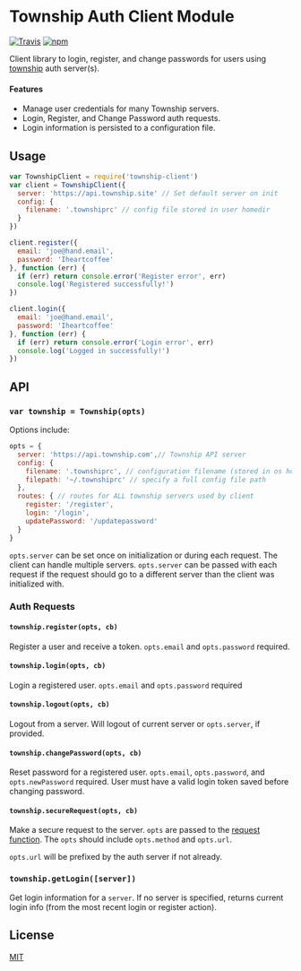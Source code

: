 # Township Auth Client Module

[![Travis](https://travis-ci.org/township/township-client.svg)](https://travis-ci.org/township/township-client) [![npm](https://img.shields.io/npm/v/township-client.svg)](https://npmjs.org/package/township-client)

Client library to login, register, and change passwords for users using [township](https://github.com/township/township) auth server(s).

#### Features

* Manage user credentials for many Township servers.
* Login, Register, and Change Password auth requests.
* Login information is persisted to a configuration file.

## Usage

```js
var TownshipClient = require('township-client')
var client = TownshipClient({
  server: 'https://api.township.site' // Set default server on init
  config: {
    filename: '.townshiprc' // config file stored in user homedir
  }
})

client.register({
  email: 'joe@hand.email',
  password: 'Iheartcoffee'
}, function (err) {
  if (err) return console.error('Register error', err)
  console.log('Registered successfully!')
})

client.login({
  email: 'joe@hand.email',
  password: 'Iheartcoffee'
}, function (err) {
  if (err) return console.error('Login error', err)
  console.log('Logged in successfully!')
})
```

## API

### `var township = Township(opts)`

Options include:

```js
opts = {
  server: 'https://api.township.com',// Township API server
  config: {
    filename: '.townshiprc', // configuration filename (stored in os homedir)
    filepath: '~/.townshiprc' // specify a full config file path 
  },
  routes: { // routes for ALL township servers used by client
    register: '/register',
    login: '/login',
    updatePassword: '/updatepassword'
  }
}
```

`opts.server` can be set once on initialization or during each request. The client can handle multiple servers. `opts.server` can be passed with each request if the request should go to a different server than the client was initialized with.

### Auth Requests

#### `township.register(opts, cb)`

Register a user and receive a token. `opts.email` and `opts.password` required.

#### `township.login(opts, cb)`

Login a registered user. `opts.email` and `opts.password` required

#### `township.logout(opts, cb)`

Logout from a server. Will logout of current server or `opts.server`, if provided.

#### `township.changePassword(opts, cb)`

Reset password for a registered user. `opts.email`, `opts.password`, and `opts.newPassword` required. User must have a valid login token saved before changing password.

#### `township.secureRequest(opts, cb)`

Make a secure request to the server. `opts` are passed to the [request function](https://github.com/maxogden/nets#get). The `opts` should include `opts.method` and `opts.url`.

`opts.url` will be prefixed by the auth server if not already.

### `township.getLogin([server])`

Get login information for a `server`. If no server is specified, returns current login info (from the most recent login or register action).

## License
[MIT](LICENSE.md)
